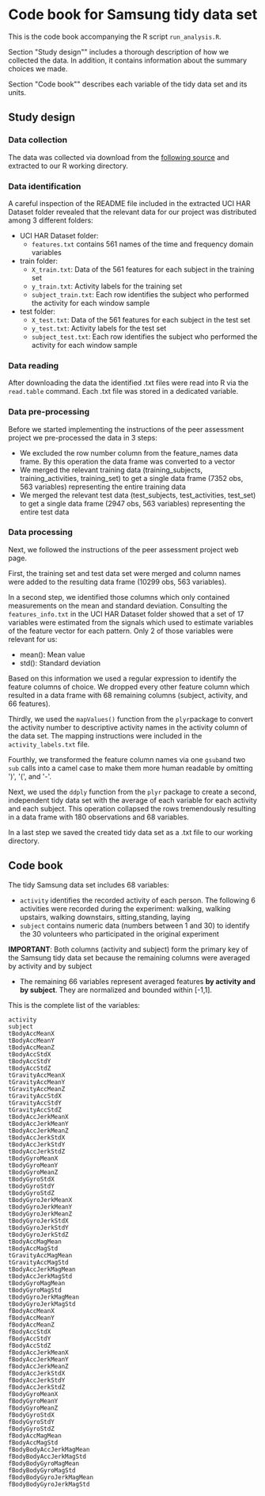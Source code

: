 # Code book for Samsung tidy data set

This is the code book accompanying the R script `run_analysis.R`. 

Section "Study design"" includes a thorough description of how we collected the data. In addition, it contains information about the summary choices we made.

Section "Code book"" describes each variable of the tidy data set and its units.


## Study design

### Data collection

The data was collected via download from the [following source](https://d396qusza40orc.cloudfront.net/getdata%2Fprojectfiles%2FUCI%20HAR%20Dataset.zip) and extracted to our R working directory.

### Data identification

A careful inspection of the README file included in the extracted UCI HAR Dataset folder revealed that the relevant data for our project was distributed among 3 different folders:

* UCI HAR Dataset folder: 
  * `features.txt` contains 561 names of the time and frequency domain variables
* train folder:
  * `X_train.txt`: Data of the 561 features for each subject in the training set
  * `y_train.txt`: Activity labels for the training set
  * `subject_train.txt`: Each row identifies the subject who performed the activity for each window sample
* test folder:
  * `X_test.txt`: Data of the 561 features for each subject in the test set
  * `y_test.txt`: Activity labels for the test set
  * `subject_test.txt`: Each row identifies the subject who performed the activity for each window sample

### Data reading

After downloading the data the identified .txt files were read into R via the `read.table` command. Each .txt file was stored in a dedicated variable.

### Data pre-processing

Before we started implementing the instructions of the peer assessment project we  pre-processed the data in 3 steps:
* We excluded the row number column from the feature_names data frame. By this operation the data frame was converted to a vector
* We merged the relevant training data (training_subjects, training_activities, training_set) to get a single data frame (7352 obs, 563 variables) representing the entire training data
* We merged the relevant test data (test_subjects, test_activities, test_set) to get a single data frame (2947 obs, 563 variables) representing the entire test data

### Data processing

Next, we followed the instructions of the peer assessment project web page. 

First, the training set and test data set were merged and column names were added to the resulting data frame (10299 obs, 563 variables).

In a second step, we identified those columns which only contained measurements on the mean and standard deviation. Consulting the `features_info.txt` in the UCI HAR Dataset folder showed that a set of 17 variables were estimated from the signals which used to estimate variables of the feature vector for each pattern. Only 2 of those variables were relevant for us:
* mean(): Mean value
* std(): Standard deviation

Based on this information we used a regular expression to identify the feature columns of choice. We dropped every other feature column which resulted in a data frame with 68 remaining columns (subject, activity, and 66 features).

Thirdly, we used the `mapValues()` function from the `plyr`package to convert the activity number to descriptive activity names in the activity column of the data set. The mapping instructions were included in the `activity_labels.txt` file.

Fourthly, we transformed the feature column names via one `gsub`and two `sub` calls into a camel case to make them more human readable by omitting ')', '(', and '-'.

Next, we used the `ddply` function from the `plyr` package to create a second, independent tidy data set with the average of each variable for each activity and each subject. This operation collapsed the rows tremendously resulting in a data frame with 180 observations and 68 variables. 

In a last step we saved the created tidy data set as a .txt file to our working directory. 






## Code book


The tidy Samsung data set includes 68 variables:

* `activity` identifies the recorded activity of each person. The following 6 activities were recorded during the experiment: walking, walking upstairs, walking downstairs, sitting,standing, laying
* `subject` contains numeric data (numbers between 1 and 30) to identify the 30 volunteers who participated in the original experiment

__IMPORTANT__: Both columns (activity and subject) form the primary key of the Samsung tidy data set because the remaining columns were averaged by activity and by subject

* The remaining 66 variables represent averaged features __by activity and by subject__. They are normalized and bounded within [-1,1].

This is the complete list of the variables:

    activity
    subject
    tBodyAccMeanX
    tBodyAccMeanY 
    tBodyAccMeanZ 
    tBodyAccStdX
    tBodyAccStdY 
    tBodyAccStdZ
    tGravityAccMeanX
    tGravityAccMeanY
    tGravityAccMeanZ
    tGravityAccStdX
    tGravityAccStdY
    tGravityAccStdZ
    tBodyAccJerkMeanX
    tBodyAccJerkMeanY
    tBodyAccJerkMeanZ
    tBodyAccJerkStdX
    tBodyAccJerkStdY
    tBodyAccJerkStdZ
    tBodyGyroMeanX
    tBodyGyroMeanY
    tBodyGyroMeanZ
    tBodyGyroStdX
    tBodyGyroStdY
    tBodyGyroStdZ
    tBodyGyroJerkMeanX
    tBodyGyroJerkMeanY
    tBodyGyroJerkMeanZ
    tBodyGyroJerkStdX
    tBodyGyroJerkStdY
    tBodyGyroJerkStdZ
    tBodyAccMagMean
    tBodyAccMagStd
    tGravityAccMagMean
    tGravityAccMagStd
    tBodyAccJerkMagMean
    tBodyAccJerkMagStd
    tBodyGyroMagMean
    tBodyGyroMagStd
    tBodyGyroJerkMagMean
    tBodyGyroJerkMagStd
    fBodyAccMeanX
    fBodyAccMeanY
    fBodyAccMeanZ
    fBodyAccStdX
    fBodyAccStdY
    fBodyAccStdZ
    fBodyAccJerkMeanX
    fBodyAccJerkMeanY
    fBodyAccJerkMeanZ
    fBodyAccJerkStdX
    fBodyAccJerkStdY
    fBodyAccJerkStdZ
    fBodyGyroMeanX
    fBodyGyroMeanY
    fBodyGyroMeanZ
    fBodyGyroStdX
    fBodyGyroStdY
    fBodyGyroStdZ
    fBodyAccMagMean
    fBodyAccMagStd
    fBodyBodyAccJerkMagMean
    fBodyBodyAccJerkMagStd
    fBodyBodyGyroMagMean
    fBodyBodyGyroMagStd
    fBodyBodyGyroJerkMagMean
    fBodyBodyGyroJerkMagStd